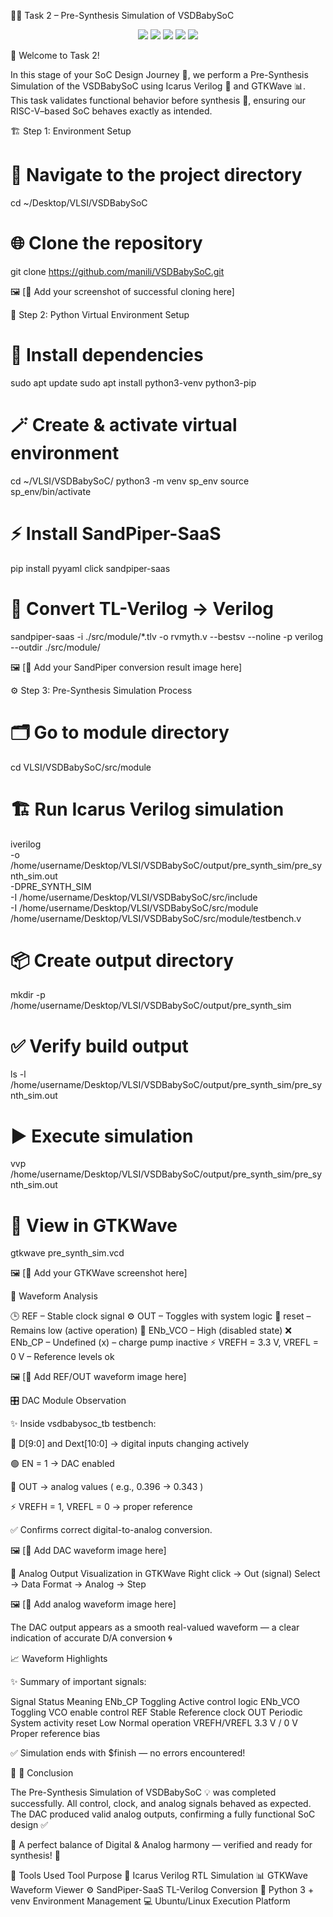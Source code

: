 🌈✨ Task 2 – Pre-Synthesis Simulation of VSDBabySoC
<p align="center"> <img src="https://img.shields.io/badge/Language-Verilog-blue?style=for-the-badge&logo=verilog" /> <img src="https://img.shields.io/badge/Simulator-Icarus%20Verilog-green?style=for-the-badge&logo=github" /> <img src="https://img.shields.io/badge/Waveform-GTKWave-purple?style=for-the-badge&logo=gnuplot" /> <img src="https://img.shields.io/badge/OS-Linux%20%7C%20macOS-orange?style=for-the-badge&logo=linux" /> <img src="https://img.shields.io/badge/Project-VSDBabySoC-red?style=for-the-badge&logo=riscv" /> </p>
👋 Welcome to Task 2!

In this stage of your SoC Design Journey 🚀, we perform a Pre-Synthesis Simulation of the VSDBabySoC using Icarus Verilog 🧠 and GTKWave 📊.
This task validates functional behavior before synthesis 🧩, ensuring our RISC-V–based SoC behaves exactly as intended.

🏗️ Step 1: Environment Setup
# 📂 Navigate to the project directory
cd ~/Desktop/VLSI/VSDBabySoC

# 🌐 Clone the repository
git clone https://github.com/manili/VSDBabySoC.git


🖼️ [📸 Add your screenshot of successful cloning here]

🧩 Step 2: Python Virtual Environment Setup
# 🔧 Install dependencies
sudo apt update
sudo apt install python3-venv python3-pip

# 🪄 Create & activate virtual environment
cd ~/VLSI/VSDBabySoC/
python3 -m venv sp_env
source sp_env/bin/activate

# ⚡ Install SandPiper-SaaS
pip install pyyaml click sandpiper-saas

# 🧠 Convert TL-Verilog → Verilog
sandpiper-saas -i ./src/module/*.tlv -o rvmyth.v --bestsv --noline -p verilog --outdir ./src/module/


🖼️ [📸 Add your SandPiper conversion result image here]

⚙️ Step 3: Pre-Synthesis Simulation Process
# 🗂️ Go to module directory
cd VLSI/VSDBabySoC/src/module

# 🏗️ Run Icarus Verilog simulation
iverilog \
  -o /home/username/Desktop/VLSI/VSDBabySoC/output/pre_synth_sim/pre_synth_sim.out \
  -DPRE_SYNTH_SIM \
  -I /home/username/Desktop/VLSI/VSDBabySoC/src/include \
  -I /home/username/Desktop/VLSI/VSDBabySoC/src/module \
  /home/username/Desktop/VLSI/VSDBabySoC/src/module/testbench.v

# 📦 Create output directory
mkdir -p /home/username/Desktop/VLSI/VSDBabySoC/output/pre_synth_sim

# ✅ Verify build output
ls -l /home/username/Desktop/VLSI/VSDBabySoC/output/pre_synth_sim/pre_synth_sim.out

# ▶️ Execute simulation
vvp /home/username/Desktop/VLSI/VSDBabySoC/output/pre_synth_sim/pre_synth_sim.out

# 🌈 View in GTKWave
gtkwave pre_synth_sim.vcd


🖼️ [📸 Add your GTKWave screenshot here]

🌟 Waveform Analysis

🕒 REF – Stable clock signal
⚙️ OUT – Toggles with system logic
🔄 reset – Remains low (active operation)
🚫 ENb_VCO – High (disabled state)
❌ ENb_CP – Undefined (x) – charge pump inactive
⚡ VREFH = 3.3 V, VREFL = 0 V – Reference levels ok

🖼️ [📸 Add REF/OUT waveform image here]

🎛️ DAC Module Observation

✨ Inside vsdbabysoc_tb testbench:

🔢 D[9:0] and Dext[10:0] → digital inputs changing actively

🟢 EN = 1 → DAC enabled

🌊 OUT → analog values ( e.g., 0.396 → 0.343 )

⚡ VREFH = 1, VREFL = 0 → proper reference

✅ Confirms correct digital-to-analog conversion.

🖼️ [📸 Add DAC waveform image here]

🧠 Analog Output Visualization in GTKWave
Right click → Out (signal)
Select → Data Format → Analog → Step


🖼️ [📸 Add analog waveform image here]

The DAC output appears as a smooth real-valued waveform — a clear indication of accurate D/A conversion 🌀

📈 Waveform Highlights

✨ Summary of important signals:

Signal	Status	Meaning
ENb_CP	Toggling	Active control logic
ENb_VCO	Toggling	VCO enable control
REF	Stable	Reference clock
OUT	Periodic	System activity
reset	Low	Normal operation
VREFH/VREFL	3.3 V / 0 V	Proper reference bias

✅ Simulation ends with $finish — no errors encountered!

🏁 🎯 Conclusion

The Pre-Synthesis Simulation of VSDBabySoC 💡 was completed successfully.
All control, clock, and analog signals behaved as expected.
The DAC produced valid analog outputs, confirming a fully functional SoC design ✅

💖 A perfect balance of Digital & Analog harmony — verified and ready for synthesis! 💫

🧰 Tools Used
Tool	Purpose
🧠 Icarus Verilog	RTL Simulation
📊 GTKWave	Waveform Viewer
⚙️ SandPiper-SaaS	TL-Verilog Conversion
🐍 Python 3 + venv	Environment Management
💻 Ubuntu/Linux	Execution Platform
